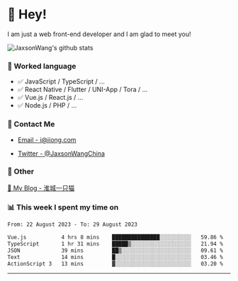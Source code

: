 # 👋 Hey!

I am just a web front-end developer and I am glad to meet you!

![JaxsonWang's github stats](https://github-readme-stats.vercel.app/api?username=JaxsonWang&&show_icons=true&&title_color=1abc9c&&icon_color=1abc9c)


### 📝 Worked language

- ✅ JavaScript / TypeScript / ...
- ✅ React Native / Flutter / UNI-App / Tora / ...
- ✅ Vue.js / React.js / ...
- ✅ Node.js / PHP / ...

### 📮 Contact Me

- [Email - i@iiong.com](mailto:i@iiong.com)

- [Twitter - @JaxsonWangChina](https://twitter.com/JaxsonWangChina)

### 🤪 Other

[📌 My Blog - 淮城一只猫](https://iiong.com)

### 📊 This week I spent my time on

<!--START_SECTION:waka-->

```txt
From: 22 August 2023 - To: 29 August 2023

Vue.js           4 hrs 8 mins    ███████████████░░░░░░░░░░   59.86 %
TypeScript       1 hr 31 mins    █████▒░░░░░░░░░░░░░░░░░░░   21.94 %
JSON             39 mins         ██▒░░░░░░░░░░░░░░░░░░░░░░   09.61 %
Text             14 mins         █░░░░░░░░░░░░░░░░░░░░░░░░   03.46 %
ActionScript 3   13 mins         ▓░░░░░░░░░░░░░░░░░░░░░░░░   03.20 %
```

<!--END_SECTION:waka-->

---
